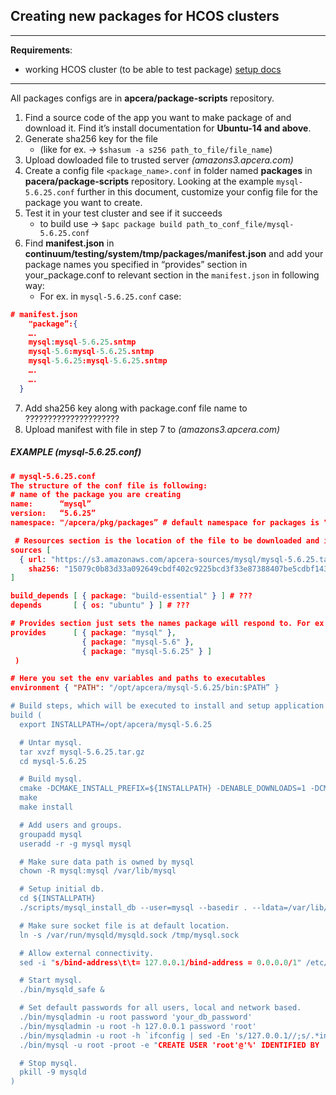 ## Creating new packages for HCOS clusters
___
**Requirements**: 
* working HCOS cluster (to be able to test package) [setup docs](https://github.com/apcera/orchestrator/wiki/Local-Release-Building-and-Deployment)
___

   All packages configs are in **apcera/package-scripts** repository.
1. Find a source code of the app you want to make package of and download it. 
Find it’s install documentation for **Ubuntu-14 and above**.
2. Generate sha256 key for the file 
    * (like for ex. -> ```$shasum -a s256 path_to_file/file_name```)
3. Upload dowloaded file to trusted server _(amazons3.apcera.com)_    
4. Create a config file `<package_name>.conf` in folder named **packages** in **pacera/package-scripts** repository. Looking at the example `mysql-5.6.25.conf` further in this document, customize your config file for the package you want to create.
5. Test it in your test cluster and see if it succeeds 
    * to build use -> ```$apc package build path_to_conf_file/mysql-5.6.25.conf```
6. Find **manifest.json** in **continuum/testing/system/tmp/packages/manifest.json** and add your package names you specified in “provides” section in your_package.conf to relevant section in the `manifest.json` in following way: 
    * For ex. in `mysql-5.6.25.conf` case:
```json
# manifest.json
    "package”:{
    ….
    mysql:mysql-5.6.25.sntmp
    mysql-5.6:mysql-5.6.25.sntmp
    mysql-5.6.25:mysql-5.6.25.sntmp
    ….
    …. 
  }
```
7. Add sha256 key along with package.conf file name to ?????????????????????
8. Upload manifest with file in step 7 to _(amazons3.apcera.com)_
  
##### EXAMPLE _(mysql-5.6.25.conf)_ 

```json
# mysql-5.6.25.conf 
The structure of the conf file is following:
# name of the package you are creating
name:      “mysql”
version:   “5.6.25”
namespace: "/apcera/pkg/packages” # default namespace for packages is "/apcera/pkg/packages”

 # Resources section is the location of the file to be downloaded and its sha256 key for the verification for the security purposes. 
sources [
  { url: "https://s3.amazonaws.com/apcera-sources/mysql/mysql-5.6.25.tar.gz",
    sha256: "15079c0b83d33a092649cbdf402c9225bcd3f33e87388407be5cdbf1432c7fbd" },
]

build_depends [ { package: "build-essential" } ] # ???
depends       [ { os: "ubuntu" } ] # ???

# Provides section just sets the names package will respond to. For ex. $apc capsule create test-cap -p mysql-5.6 (<- here could be mysq or mysql-5.6.25, any would refer to this package)
provides      [ { package: "mysql" },
                { package: "mysql-5.6" },
                { package: "mysql-5.6.25" } ]  
 )

# Here you set the env variables and paths to executables
environment { "PATH": "/opt/apcera/mysql-5.6.25/bin:$PATH” }

# Build steps, which will be executed to install and setup application for the package. As an example below is mysql installation and setup taken from internet and slightly adjusted to ones needs.
build (
  export INSTALLPATH=/opt/apcera/mysql-5.6.25

  # Untar mysql.
  tar xvzf mysql-5.6.25.tar.gz
  cd mysql-5.6.25

  # Build mysql.
  cmake -DCMAKE_INSTALL_PREFIX=${INSTALLPATH} -DENABLE_DOWNLOADS=1 -DCMAKE_C_FLAGS="-O3 -g -Wall -Wextra -Wformat-security -Wvla -Wwrite-strings -Wdeclaration-after-statement" -DCMAKE_CXX_FLAGS_RELWITHDEBINFO="-O3 -g -DDBUG_OFF" -DDEFAULT_CHARSET=utf8 -DDEFAULT_COLLATION=utf8_general_ci .
  make
  make install

  # Add users and groups.
  groupadd mysql
  useradd -r -g mysql mysql

  # Make sure data path is owned by mysql
  chown -R mysql:mysql /var/lib/mysql

  # Setup initial db.
  cd ${INSTALLPATH}
  ./scripts/mysql_install_db --user=mysql --basedir . --ldata=/var/lib/mysql/ --force

  # Make sure socket file is at default location.
  ln -s /var/run/mysqld/mysqld.sock /tmp/mysql.sock

  # Allow external connectivity.
  sed -i "s/bind-address\t\t= 127.0.0.1/bind-address = 0.0.0.0/1" /etc/mysql/my.cnf

  # Start mysql.
  ./bin/mysqld_safe &

  # Set default passwords for all users, local and network based.
  ./bin/mysqladmin -u root password 'your_db_password'
  ./bin/mysqladmin -u root -h 127.0.0.1 password 'root'
  ./bin/mysqladmin -u root -h `ifconfig | sed -En 's/127.0.0.1//;s/.*inet (addr:)?(([0-9]*\.){3}[0-9]*).*/\2/p'` password 'your_db_password'
  ./bin/mysql -u root -proot -e "CREATE USER 'root'@'%' IDENTIFIED BY 'root';"

  # Stop mysql.
  pkill -9 mysqld
)
```